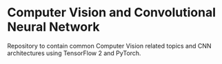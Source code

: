 # Computer Vision and Convolutional Neural Network

Repository to contain common Computer Vision related topics and CNN architectures using TensorFlow 2 and PyTorch.
